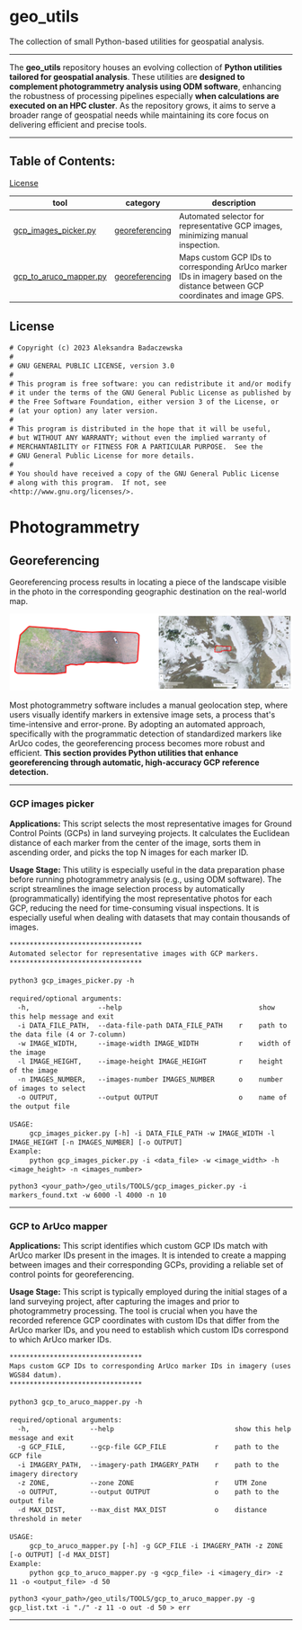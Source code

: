 # geo_utils
The collection of small Python-based utilities for geospatial analysis.

---

The **geo_utils** repository houses an evolving collection of **Python utilities tailored for geospatial analysis**. These utilities are **designed to complement photogrammetry analysis using ODM software**, enhancing the robustness of processing pipelines especially **when calculations are executed on an HPC cluster**. As the repository grows, it aims to serve a broader range of geospatial needs while maintaining its core focus on delivering efficient and precise tools.

---

## Table of Contents:

[License](#license)

| tool                       | category       | description |
|----------------------------|----------------|-------------|
|[gcp_images_picker.py](#gcp-images-picker)      | [georeferencing](#georeferencing) | Automated selector for representative GCP images, minimizing manual inspection.|
|[gcp_to_aruco_mapper.py](#gcp-to-aruco-mapper)  | [georeferencing](#georeferencing) | Maps custom GCP IDs to corresponding ArUco marker IDs in imagery based on the distance between GCP coordinates and image GPS.|


## License

```
# Copyright (c) 2023 Aleksandra Badaczewska
#
# GNU GENERAL PUBLIC LICENSE, version 3.0
#
# This program is free software: you can redistribute it and/or modify
# it under the terms of the GNU General Public License as published by
# the Free Software Foundation, either version 3 of the License, or
# (at your option) any later version.
#
# This program is distributed in the hope that it will be useful,
# but WITHOUT ANY WARRANTY; without even the implied warranty of
# MERCHANTABILITY or FITNESS FOR A PARTICULAR PURPOSE.  See the
# GNU General Public License for more details.
#
# You should have received a copy of the GNU General Public License
# along with this program.  If not, see <http://www.gnu.org/licenses/>.
```

# Photogrammetry

## Georeferencing

Georeferencing process results in locating a piece of the landscape visible in the photo in the corresponding geographic destination on the real-world map.

![georeferencing](assets/images/georeferencing.png)

Most photogrammetry software includes a manual geolocation step, where users visually identify markers in extensive image sets, a process that's time-intensive and error-prone. By adopting an automated approach, specifically with the programmatic detection of standardized markers like ArUco codes, the georeferencing process becomes more robust and efficient. **This section provides Python utilities that enhance georeferencing through automatic, high-accuracy GCP reference detection.**

---

### GCP images picker

**Applications:** This script selects the most representative images for Ground Control Points (GCPs) in land surveying projects. It calculates the Euclidean distance of each marker from the center of the image, sorts them in ascending order, and picks the top N images for each marker ID.

**Usage Stage:** This utility is especially useful in the data preparation phase before running photogrammetry analysis (e.g., using ODM software). The script streamlines the image selection process by automatically (programmatically) identifying the most representative photos for each GCP, reducing the need for time-consuming visual inspections. It is especially useful when dealing with datasets that may contain thousands of images.

```
*********************************
Automated selector for representative images with GCP markers.
*********************************

python3 gcp_images_picker.py -h

required/optional arguments:
  -h,                 --help                                  show this help message and exit
  -i DATA_FILE_PATH,  --data-file-path DATA_FILE_PATH    r    path to the data file (4 or 7-column)
  -w IMAGE_WIDTH,     --image-width IMAGE_WIDTH          r    width of the image
  -l IMAGE_HEIGHT,    --image-height IMAGE_HEIGHT        r    height of the image
  -n IMAGES_NUMBER,   --images-number IMAGES_NUMBER      o    number of images to select
  -o OUTPUT,          --output OUTPUT                    o    name of the output file

USAGE:
     gcp_images_picker.py [-h] -i DATA_FILE_PATH -w IMAGE_WIDTH -l IMAGE_HEIGHT [-n IMAGES_NUMBER] [-o OUTPUT]
Example:
     python gcp_images_picker.py -i <data_file> -w <image_width> -h <image_height> -n <images_number>
```


```
python3 <your_path>/geo_utils/TOOLS/gcp_images_picker.py -i markers_found.txt -w 6000 -l 4000 -n 10
```

---

### GCP to ArUco mapper

**Applications:** This script identifies which custom GCP IDs match with ArUco marker IDs present in the images. It is intended to create a mapping between images and their corresponding GCPs, providing a reliable set of control points for georeferencing.

**Usage Stage:** This script is typically employed during the initial stages of a land surveying project, after capturing the images and prior to photogrammetry processing. The tool is crucial when you have the recorded reference GCP coordinates with custom IDs that differ from the ArUco marker IDs, and you need to establish which custom IDs correspond to which ArUco marker IDs.

```
*********************************
Maps custom GCP IDs to corresponding ArUco marker IDs in imagery (uses WGS84 datum).
*********************************

python3 gcp_to_aruco_mapper.py -h

required/optional arguments:
  -h,               --help                              show this help message and exit
  -g GCP_FILE,      --gcp-file GCP_FILE            r    path to the GCP file
  -i IMAGERY_PATH,  --imagery-path IMAGERY_PATH    r    path to the imagery directory
  -z ZONE,          --zone ZONE                    r    UTM Zone
  -o OUTPUT,        --output OUTPUT                o    path to the output file
  -d MAX_DIST,      --max_dist MAX_DIST            o    distance threshold in meter

USAGE:
     gcp_to_aruco_mapper.py [-h] -g GCP_FILE -i IMAGERY_PATH -z ZONE [-o OUTPUT] [-d MAX_DIST]
Example:
     python gcp_to_aruco_mapper.py -g <gcp_file> -i <imagery_dir> -z 11 -o <output_file> -d 50
```


```
python3 <your_path>/geo_utils/TOOLS/gcp_to_aruco_mapper.py -g gcp_list.txt -i "./" -z 11 -o out -d 50 > err
```

---
